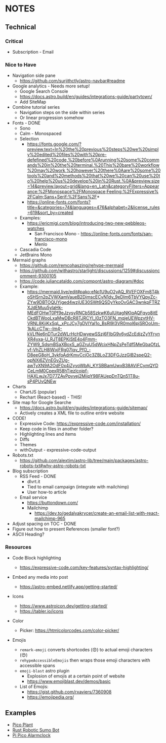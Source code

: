 # NOTES

## Technical

### Critical

- Subscription - Email

### Nice to Have

- Navigation side pane
  - <https://github.com/surjithctly/astro-navbar#readme>
- Google analytics - Needs more setup!
  - Google Search Console
  - <https://docs.astro.build/en/guides/integrations-guide/partytown/>
  - Add SiteMap
- Combine tutorial series
  - Navigation steps on the side within series
  - Or linear progression somehow
- Fonts - DONE
  - Sono
  - Calm - Monospaced
  - Selection
    - <https://fonts.google.com/?preview.text=In%20the%20previous%20steps%20we%20simply%20edited%20files%20with%20pre-defefined%20code,%20before%0Arunning%20some%20commands%20in%20the%20terminal.%20This%20bare%20workflow%20may%20work,%20however%20there%0Aare%20some%20tools%20and%20methods%20that%20we%20can%20use%20to%20help%20us%20develop%20in%20Rust.%0A&preview.size=14&preview.layout=grid&lang=en_Latn&categoryFilters=Appearance:%2FMonospace%2FMonospace;Feeling:%2FExpressive%2FCalm;Sans+Serif:%2FSans%2F>\*
    - <https://online-fonts.com/fonts?title=&categories=74&languages=476&alphabet=2&license_rules=619&sort_by=created>
  - Examples:
    - <https://ericmigi.com/blog/introducing-two-new-pebbleos-watches>
      - San Francisco Mono - <https://online-fonts.com/fonts/san-francisco-mono>
      - Menlo
  - Cascadia Code
  - JetBrains Mono
- Mermaid graphs
  - <https://github.com/remcohaszing/rehype-mermaid>
  - <https://github.com/withastro/starlight/discussions/1259#discussioncomment-9300105>
  - <https://code.juliancataldo.com/compont/astro-diagram/#doc>
  - Example:
    - <https://mermaid.live/edit#pako:eNp1U9uO2yAQ_RVEFOXFm8T4koSHSrn2pZVWXamVaueB2DimscECvN1dy_9eDIm6TbVYQpyZc-ZYw9DBTOQUYjged4wzjUE30SWt6QSDyYkoOvGAC3wnkpFTRZXJdEMuu5ylaHk-MEdFOHwT0Pf9eJzysyRNCb58SzkwK6uIUjtagNKIqAQFqyo8itECkdBTWooLxaMwDBcR8TJRCYl_l0zTO3FN_mqjeUEWpzvtHV-VRNL8KiiKxSqL_xPcJCy7gDVIYal1o_BsRl9I3VR0mol6pjSROoUm-1kALcCTw--lm4-kVLfNe6nDTur2dWLrHcHDwyewSSzj6FIbG9v6ydZcEdjzZyYFrynXR4yxa-U_RJT8EPKiStE4o4Fmm-ZYW9_SdsmBSaXBoxS_aGZruU5dWcixHNpZsPeTdf5MeGbaOfzLvf-VhZLH8lWxjFRg07Iqv_PfO_-D8eeG8oH_3vkfoAdrKmvCcjOc3ZBLoZ3DFGJzzGlB2speQ2-opNXi6ZVnEGvZUg-awTyXN9A2OdF0x4iZyvoWbAj_KYSBBamUwxB38AViFCymQYDCeLmM0CpexR58hTiezlcojpf-HAXLwJx7D77ZAvPpyvej2MiipY98FAUepDnTQn51T8u-sP4PUvQNEw>
- Charts
  - ChartJS (popular)
  - Rechart (React-based) - THIS!
- Site map for Google Searche
  - <https://docs.astro.build/en/guides/integrations-guide/sitemap/>
  - Actively creates a XML file to outline entire website
- CODE!
  - Expressive Code: <https://expressive-code.com/installation/>
  - Keep code in files in another folder?
  - Highlighting lines and items
  - Diffs
  - Themes
  - withOutput - expressive-code-output
- Robots.txt
  - <https://github.com/alextim/astro-lib/tree/main/packages/astro-robots-txt#why-astro-robots-txt>
- Blog subscription
  - RSS Feed - DONE
    - dlvrt.it
    - Tied to email campaign (integrate with mailchimp)
    - User how-to article
  - Email service
    - <https://buttondown.com/>
    - Mailchimp
      - <https://dev.to/gedalyakrycer/create-an-email-list-with-react-mailchimp-965>
- Adjust spacing on TOC - DONE
- Figure out how to present References (smaller font?)
- ASCII Heading?

### Resources

- Code Block highlighting

  - <https://expressive-code.com/key-features/syntax-highlighting/>

- Embed any media into post

  - <https://astro-embed.netlify.app/getting-started/>

- Icons

  - <https://www.astroicon.dev/getting-started/>
  - <https://tabler.io/icons>

- Color

  - Picker: <https://htmlcolorcodes.com/color-picker/>

- Emojis

  - `remark-emoji` converts shortcodes (:heart_eyes:) to actual emoji characters (😍)
  - `rehypeAccessibleEmojis` then wraps those emoji characters with accessible spans
  - `emoji-blast` astro plugin
    - Explosion of emojis at a certain point of website
    - <https://www.emojiblast.dev/demos/basic>
  - List of Emojis:
    - <https://gist.github.com/rxaviers/7360908>
    - <https://emojipedia.org/>

## Examples

- [Pico Plant](https://github.com/maciekglowka/pico_plant/tree/main)
- [Rust Robotic Sumo Bot](https://github.com/massimiliano-mantione/rustlab-2023-robotic-sumo/tree/main/bot/src)
- [Pi Pico Alarmclock](https://github.com/1-rafael-1/pi-pico-alarmclock-rust/tree/main)
